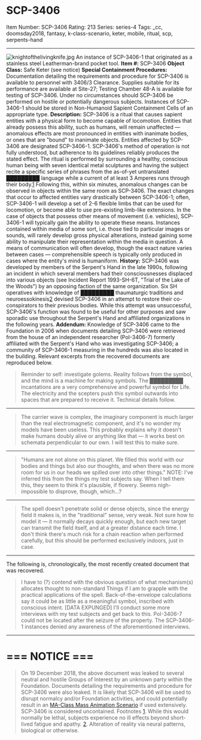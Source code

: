 # SCP-3406
Item Number: SCP-3406
Rating: 213
Series: series-4
Tags: _cc, doomsday2018, fantasy, k-class-scenario, keter, mobile, ritual, scp, serpents-hand

---

![knightofthelivingknife.jpg](https://scp-wiki.wdfiles.com/local--files/scp-3406/knightofthelivingknife.jpg)
An instance of SCP-3406-1 that originated as a stainless steel Leatherman-brand pocket tool.
**Item #:** SCP-3406
**Object Class:** Safe Keter (see notice)
**Special Containment Procedures:** Documentation detailing the requirements and procedure for SCP-3406 is available to personnel with 3406/3 Clearance. Supplies suitable for its performance are available at Site-27; Testing Chamber 48-A is available for testing of SCP-3406.
Under no circumstances should SCP-3406 be performed on hostile or potentially dangerous subjects. Instances of SCP-3406-1 should be stored in Non-Humanoid Sapient Containment Cells of an appropriate type.
**Description:** SCP-3406 is a ritual that causes sapient entities with a physical form to become capable of locomotion. Entities that already possess this ability, such as humans, will remain unaffected — anomalous effects are most pronounced in entities with inanimate bodies, or ones that are "bound" to inanimate objects. Entities affected by SCP-3406 are designated SCP-3406-1.
SCP-3406's method of operation is not fully understood, but adherence to its guidelines reliably produces the stated effect. The ritual is performed by surrounding a healthy, conscious human being with seven identical metal sculptures and having the subject recite a specific series of phrases from the as-of-yet untranslated █████████ language while a current of at least 3 Amperes runs through their body.[1](javascript:;) Following this, within six minutes, anomalous changes can be observed in objects within the same room as SCP-3406.
The exact changes that occur to affected entities vary drastically between SCP-3406-1; often, SCP-3406-1 will develop a set of 2-6 flexible limbs that can be used for locomotion, or become able to use pre-existing limb-like extensions. In the case of objects that possess other means of movement (i.e. vehicles), SCP-3406-1 will typically gain the ability to operate these means. Instances contained within media of some sort, i.e. those tied to particular images or sounds, will rarely develop gross physical alterations, instead gaining some ability to manipulate their representation within the media in question.
A means of communication will often develop, though the exact nature varies between cases — comprehensible speech is typically only produced in cases where the entity's mind is humaniform.
**History:** SCP-3406 was developed by members of the Serpent's Hand in the late 1990s, following an incident in which several members had their consciousnesses displaced into various objects (see Incident Report 1993-SH-6T, "Trial of the Lake of the Woods") by an opposing faction of the same organization. Six SH operatives with knowledge of █████████ thaumaturgic traditions and neuroessokinesis[2](javascript:;) devised SCP-3406 in an attempt to restore their co-conspirators to their previous bodies. While this attempt was unsuccessful, SCP-3406's function was found to be useful for other purposes and saw sporadic use throughout the Serpent's Hand and affiliated organizations in the following years.
**Addendum:** Knowledge of SCP-3406 came to the Foundation in 2006 when documents detailing SCP-3406 were retrieved from the house of an independent researcher (PoI-3406-7) formerly affiliated with the Serpent's Hand who was investigating SCP-3406; a community of SCP-3406-1 measuring in the hundreds was also located in the building. Relevant excerpts from the recovered documents are reproduced below.
> Reminder to self: investigate golems. Reality follows from the symbol, and the mind is a machine for making symbols. The █████████ incantations are a very comprehensive and powerful symbol for Life. The electricity and the scepters push this symbol outwards into spaces that are prepared to receive it. Technical details follow.
* * *
> The carrier wave is complex, the imaginary component is much larger than the real electromagnetic component, and it's no wonder my models have been useless. This probably explains why it doesn't make humans doubly alive or anything like that — it works best on schemata perpendicular to our own. I will test this to make sure.
* * *
> "Humans are not alone on this planet. We filled this world with our bodies and things but also our thoughts, and when there was no more room for us in our heads we spilled over into other things."
> NOTE: I've inferred this from the things my test subjects say. When I tell them this, they seem to think it's plausible, if flowery. Seems nigh-impossible to disprove, though, which…?
* * *
> The spell doesn't penetrate solid or dense objects, since the energy field it makes is, in the "traditional" sense, very weak. Not sure how to model it — it normally decays quickly enough, but each new target can transmit the field itself, and at a greater distance each time.
> I don't think there's much risk for a chain reaction when performed carefully, but this should be performed exclusively indoors, just in case.
* * *
The following is, chronologically, the most recently created document that was recovered.
> I have to (?) contend with the obvious question of what mechanism(s) allocates thought to non-standard Things if I am to grapple with the practical applications of the spell. Back-of-the-envelope calculations say it could be as little as a meaningful symbol, inscribed with conscious intent. [DATA EXPUNGED]
> I'll conduct some more interviews with my test subjects and get back to this.
PoI-3406-7 could not be located after the seizure of the property. The SCP-3406-1 instances denied any awareness of the aforementioned interviews.
* * *
# === NOTICE ===
> On 19 December 2018, the above document was leaked to several neutral and hostile Groups of Interest by an unknown party within the Foundation. Documents detailing the requirements and procedure for SCP-3406 were also leaked.
> It is likely that SCP-3406 will be used to disrupt normalcy and/or Foundation activities, and could potentially result in an [MA-Class Mass Animation Scenario](/misery-makes-company) if used extensively. SCP-3406 is considered uncontained.
Footnotes
[1](javascript:;). While this would normally be lethal, subjects experience no ill effects beyond short-lived fatigue and apathy.
[2](javascript:;). Alteration of reality via neural patterns, biological or otherwise.